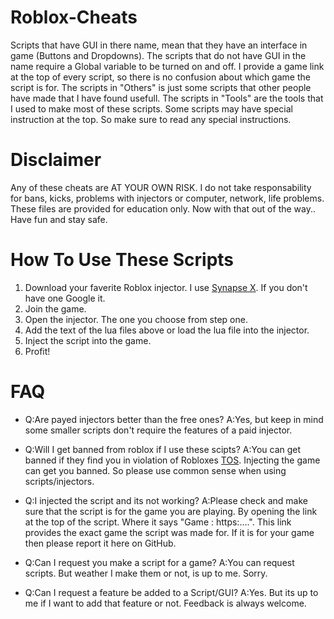 # Roblox-Cheats
Scripts that have GUI in there name, mean that they have an interface in game (Buttons and Dropdowns). The scripts that do not have GUI in the name require a Global variable to be turned on and off.
I provide a game link at the top of every script, so there is no confusion about which game the script is for.
The scripts in "Others" is just some scripts that other people have made that I have found usefull.
The scripts in "Tools" are the tools that I used to make most of these scripts.
Some scripts may have special instruction at the top. So make sure to read any special instructions.

# Disclaimer
Any of these cheats are AT YOUR OWN RISK. I do not take responsability for bans, kicks, problems with injectors or computer, network, life problems. These files are provided for education only.
Now with that out of the way.. Have fun and stay safe.

# How To Use These Scripts
1. Download your faverite Roblox injector. I use [Synapse X](https://x.synapse.to/). If you don't have one Google it.
2. Join the game.
3. Open the injector. The one you choose from step one.
4. Add the text of the lua files above or load the lua file into the injector.
5. Inject the script into the game.
6. Profit!

# FAQ
-   Q:Are payed injectors better than the free ones?
    A:Yes, but keep in mind some smaller scripts don't require the features of a paid injector.

-   Q:Will I get banned from roblox if I use these scipts?
    A:You can get banned if they find you in violation of Robloxes [TOS](https://en.help.roblox.com/hc/en-us/articles/115004647846-Roblox-Terms-of-Use). Injecting the game can get you banned. So please use common sense when using scripts/injectors.

-   Q:I injected the script and its not working?
    A:Please check and make sure that the script is for the game you are playing. By opening the link at the top of the script. Where it says "Game : https:....". This link provides the exact game the script was made for. If it is for your game then please report it here on GitHub.

-   Q:Can I request you make a script for a game?
    A:You can request scripts. But weather I make them or not, is up to me. Sorry.

-   Q:Can I request a feature be added to a Script/GUI?
    A:Yes. But its up to me if I want to add that feature or not. Feedback is always welcome.